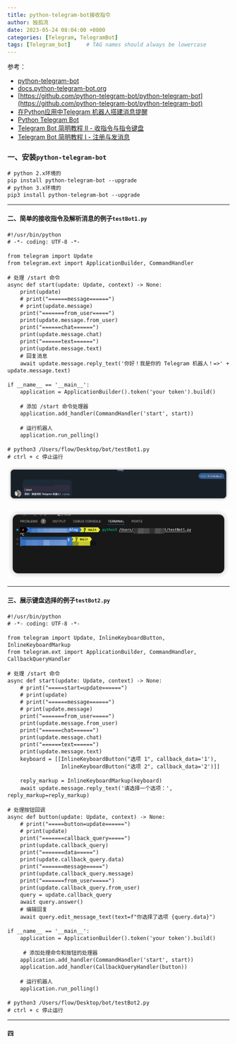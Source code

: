 ```yaml
---
title: python-telegram-bot接收指令
author: 独孤流
date: 2023-05-24 08:04:00 +0800
categories: [Telegram, TelegramBot]
tags: [Telegram_bot]     # TAG names should always be lowercase
---
```


参考：
- [python-telegram-bot](https://python-telegram-bot.org/)
- [docs.python-telegram-bot.org](https://docs.python-telegram-bot.org/en/v21.6/)
- [https://github.com/python-telegram-bot/python-telegram-bot](https://github.com/python-telegram-bot/python-telegram-bot)
- [在Python应用中Telegram 机器人搭建消息提醒](https://foofish.net/telegram-bot-send-message.html)
- [Python Telegram Bot](https://piaohua.github.io/post/python/20231230-telegram-bot/)
- [Telegram Bot 简明教程 II - 收指令与指令键盘](https://clox.nu/blog/brief-tutorial-on-telegram-bot-ii/)
- [Telegram Bot 简明教程 I - 注册与发消息](https://clox.nu/blog/brief-tutorial-on-telegram-bot-i/)

### 一、安装`python-telegram-bot`
```
# python 2.x环境的
pip install python-telegram-bot --upgrade
# python 3.x环境的
pip3 install python-telegram-bot --upgrade
```

----
#### 二、简单的接收指令及解析消息的例子`testBot1.py`
```
#!/usr/bin/python
# -*- coding: UTF-8 -*-

from telegram import Update
from telegram.ext import ApplicationBuilder, CommandHandler

# 处理 /start 命令
async def start(update: Update, context) -> None:
    print(update)
    # print("======message======")
    # print(update.message)
    print("=======from_user=====")
    print(update.message.from_user)
    print("======chat======")
    print(update.message.chat)
    print("======text======")
    print(update.message.text)
    # 回复消息
    await update.message.reply_text('你好！我是你的 Telegram 机器人！=>' + update.message.text)

if __name__ == '__main__':
    application = ApplicationBuilder().token('your token').build()

    # 添加 /start 命令处理器
    application.add_handler(CommandHandler('start', start))

    # 运行机器人
    application.run_polling()

# python3 /Users/flow/Desktop/bot/testBot1.py
# ctrl + c 停止运行
```
![image](/assets/img/telegramBot/botApi1.png)

![image](/assets/img/telegramBot/botApi2.png)

----

#### 三、展示键盘选择的例子`testBot2.py`
```
#!/usr/bin/python
# -*- coding: UTF-8 -*-

from telegram import Update, InlineKeyboardButton, InlineKeyboardMarkup
from telegram.ext import ApplicationBuilder, CommandHandler, CallbackQueryHandler

# 处理 /start 命令
async def start(update: Update, context) -> None:
    # print("=====start=update======")
    # print(update)
    # print("======message======")
    # print(update.message)
    print("=======from_user=====")
    print(update.message.from_user)
    print("======chat======")
    print(update.message.chat)
    print("======text======")
    print(update.message.text)
    keyboard = [[InlineKeyboardButton("选项 1", callback_data='1'),
                 InlineKeyboardButton("选项 2", callback_data='2')]]

    reply_markup = InlineKeyboardMarkup(keyboard)
    await update.message.reply_text('请选择一个选项：', reply_markup=reply_markup)

# 处理按钮回调
async def button(update: Update, context) -> None:
    # print("=====button=update======")
    # print(update)
    print("=======callback_query=====")
    print(update.callback_query)
    print("=======data=====")
    print(update.callback_query.data)
    print("=======message=====")
    print(update.callback_query.message)
    print("=======from_user=====")
    print(update.callback_query.from_user)
    query = update.callback_query
    await query.answer()
    # 编辑回复
    await query.edit_message_text(text=f"你选择了选项 {query.data}")

if __name__ == '__main__':
    application = ApplicationBuilder().token('your token').build()

     # 添加处理命令和按钮的处理器
    application.add_handler(CommandHandler('start', start))
    application.add_handler(CallbackQueryHandler(button))

    # 运行机器人
    application.run_polling()

# python3 /Users/flow/Desktop/bot/testBot2.py
# ctrl + c 停止运行
```

----
#### 四